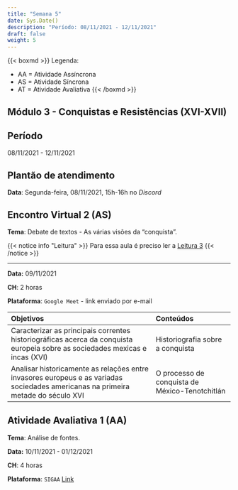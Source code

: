 ```yaml
---
title: "Semana 5"
date: Sys.Date()
description: "Período: 08/11/2021 - 12/11/2021"
draft: false
weight: 5
---
```


{{< boxmd >}}
Legenda: 
- AA = Atividade Assíncrona
- AS = Atividade Síncrona
- AT = Atividade Avaliativa
{{< /boxmd >}}

## Módulo 3 - Conquistas e Resistências (XVI-XVII)

## Período

08/11/2021 - 12/11/2021

## Plantão de atendimento

**Data**: Segunda-feira, 08/11/2021, 15h-16h no *Discord*

## Encontro Virtual 2 (AS)

**Tema**: Debate de textos - As várias visões da “conquista”.

{{< notice info "Leitura" >}}
Para essa aula é preciso ler a [Leitura 3](https://cclhm0057.netlify.app/semanal/sem3/#leitura-3-aa)
{{< /notice >}}

***

**Data:**  09/11/2021

**CH**: 2 horas

**Plataforma**: `Google Meet` - link enviado por e-mail

| Objetivos           | Conteúdos         |
|:--------------------|:------------------|
| Caracterizar as principais correntes historiográficas acerca da conquista europeia sobre as sociedades mexicas e incas (XVI) | Historiografia sobre a conquista |
| Analisar historicamente as relações entre invasores europeus e as variadas sociedades americanas na primeira metade do século XVI | O processo de conquista de México-Tenotchitlán |

## Atividade Avaliativa 1 (AA)

**Tema**: Análise de fontes.

**Data:**  10/11/2021 - 01/12/2021

**CH**: 4 horas

**Plataforma**: `SIGAA` [Link](atividades/AT1.pdf)
